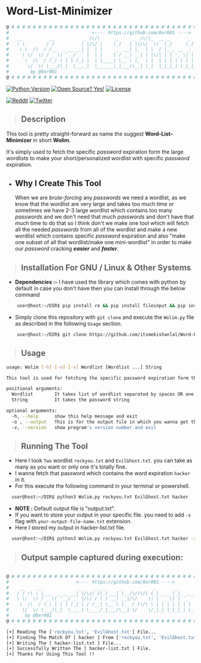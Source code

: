 # Word-List-Minimizer

```sh
@ # # # # # # # # # # # # # # # # # # # # # # # # # # # # # # # # # # # # # # # # # # # # # # # # # @
#                               <---- https://github.com/0xr001 ---->                               #
#   __          __           _ /\/|      _     _  /\/|_  __ _       _           _                   #
#   \ \        / /          | |/\/ |    (_)   | ||/\/  \/  (_)     (_)         (_)                  #
#    \ \  /\  / /__  _ __ __| |  | |     _ ___| |_  | \  / |_ _ __  _ _ __ ___  _ _______ _ __      #
#     \ \/  \/ / _ \| '__/ _` |  | |    | / __| __| | |\/| | | '_ \| | '_ ` _ \| |_  / _ \ '__|     #
#      \  /\  / (_) | | | (_| |  | |____| \__ \ |_  | |  | | | | | | | | | | | | |/ /  __/ |        #
#       \/  \/ \___/|_|  \__,_|  |______|_|___/\__| |_|  |_|_|_| |_|_|_| |_| |_|_/___\___|_|        #
#        by @0xr001                                                                            v1.0 #
@ # # # # # # # # # # # # # # # # # # # # # # # # # # # # # # # # # # # # # # # # # # # # # # # # # @
```

[![Python Version](https://img.shields.io/badge/python-3.9-blue?style=for-the-badge&logo=python)](https://github.com/itsmekishanlal/Word-List-Minimizer/)
[![Open Source? Yes!](https://img.shields.io/badge/Open%20Source%3F-Yes!-green?style=for-the-badge&logo=appveyor)](https://github.com/itsmekishanlal/Word-List-Minimizer/)
[![License](https://img.shields.io/badge/license-MIT-green?style=for-the-badge)](https://github.com/itsmekishanlal/Word-List-Minimizer/blob/master/LICENSE)

[![Reddit](https://img.shields.io/reddit/user-karma/combined/itsmekishanlal?style=flat-square&logo=reddit)](https://www.reddit.com/user/itsmekishanlal)
[![Twitter](https://img.shields.io/twitter/follow/itsmekishanlal?style=flat-square&logo=twitter)](https://twitter.com/intent/follow?screen_name=itsmekishanlal)

> ## **Description**

This tool is pretty straight-forward as name the suggest **Word-List-Minimizer** in short **Wolim**.

It's simply used to fetch the specific *password* expiration form the large wordlists to
make your short/personalized wordlist with specific *password* expiration.

* ## **Why I Create This Tool**

     When we are *brute-forcing* any *passwords* we need a wordlist, as we know that the wordlist are very large and takes too much time or sometimes we have 2-3 large wordlist which contains too many *passwords* and we don't need that much *passwords* and don't have that much time to do that so I think don't we make one tool which will fetch all the needed *passwords* from all of the wordlist and make a new wordlist which contains specific *password* expiration and also "make one subset of all that wordlist/make one mini-wordlist" in order to make our *password* cracking ***easier*** and ***faster***.

> ## **Installation For GNU / Linux & Other Systems**

* **Dependencies :-** I have used the library which comes with python by default in case you don't have then you can install through the below command

```sh
    user@host:~/DIR$ pip install re && pip install fileinput && pip install argparse
```

* Simply clone this repository with `git clone` and execute the `Wolim.py`
file as described in the following `Usage` section.

```sh
    user@host:~/DIR$ git clone https://github.com/itsmekishanlal/Word-List-Minimizer.git
```

> ## **Usage**

```sh
usage: Wolim [-h] [-o] [-v] Wordlist [Wordlist ...] String

This tool is used for fetching the specific password expiration form the multiple large wordlist and make your specific password expiration wordlist for Brute-force.

positional arguments:
  Wordlist        It takes list of wordlist separated by spaces OR one wordlist
  String          It takes the password string

optional arguments:
  -h, --help      show this help message and exit
  -o , --output   This is for the output file in which you wanna get the output.
  -v, --version   show program's version number and exit
```

> ## **Running The Tool**

* Here I took `Two` wordlist `rockyou.txt` and `EvilGhost.txt`. you can take as many as you want or only one it's totally fine.
* I wanna fetch that password which contains the word expiration `hacker` in it.
* For this execute the following command in your terminal or powershell.

```sh
  user@host:~/DIR$ python3 Wolim.py rockyou.txt EvilGhost.txt hacker
```

* **NOTE :**  Default output file is "output.txt".
* If you want to store your output in your specific file. you need to add `-s` flag with `your-output-file-name.txt` extension.
* Here I stored my output in hacker-list.txt file.

```sh
  user@host:~/DIR$ python3 Wolim.py rockyou.txt EvilGhost.txt hacker -s hacker-list.txt
```

> ## **Output sample captured during execution:**

```sh

@ # # # # # # # # # # # # # # # # # # # # # # # # # # # # # # # # # # # # # # # # # # # # # # # @
#                         <---- https://github.com/0xr001 ---->                                 #
#    __    __              _     __ _     _            _       _           _                    #
#   / / /\ \ \___  _ __ __| |/\// /(_)___| |_ /\//\/\ (_)_ __ (_)_ __ ___ (_)_______ _ __       #
#   \ \/  \/ / _ \| '__/ _` |/\/ / | / __| __|/\/    \| | '_ \| | '_ ` _ \| |_  / _ \ '__|      #
#    \  /\  / (_) | | | (_| | / /__| \__ \ |_  / /\/\ \ | | | | | | | | | | |/ /  __/ |         #
#     \/  \/ \___/|_|  \__,_| \____/_|___/\__| \/    \/_|_| |_|_|_| |_| |_|_/___\___|_|         #
#      by @0xr001                                                                          v1.0 #
@ # # # # # # # # # # # # # # # # # # # # # # # # # # # # # # # # # # # # # # # # # # # # # # # @

[+] Reading The ['rockyou.txt', 'EvilGhost.txt'] File...
[+] Finding The Match Of [ hacker ] From ['rockyou.txt', 'EvilGhost.txt'].
[+] Writing The [ hacker-list.txt ] File...
[+] Successfully Written The [ hacker-list.txt ] File.
[+] Thanks For Using This Tool !!
```
